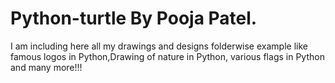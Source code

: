 # Python-turtle By Pooja Patel.
I am including here all my drawings and designs folderwise example like famous logos in Python,Drawing of nature in Python, various flags in Python and many more!!!
